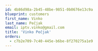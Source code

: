 ```yaml
---
id: 4b86d98a-2b45-48be-9851-0b0676e13c9a
blueprint: customers
first_name: Vinko
last_name: Pečjak
email: iptv.vinko@gmail.com
title: 'Vinko Pečjak'
orders:
  - c7b2e709-7c40-445e-b6be-8f270275a1e9
---
```

